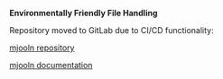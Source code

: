 **Environmentally Friendly File Handling**

Repository moved to GitLab due to CI/CD functionality:

[mjooln repository](https://gitlab.com/vemundaa/mjooln)

[mjooln documentation](https://mjooln.readthedocs.io/en/latest/index.html)
